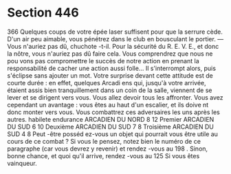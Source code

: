 # Section 446

366
Quelques coups de votre épée laser suffisent pour que la serrure
cède. D'un air peu aimable, vous pénétrez dans le club en
bousculant le portier. — Vous n'auriez pas dû, chuchote -t-il. Pour
la sécurité du R. E. V. E., et donc la nôtre, vous n'auriez pas dû
faire cela. Vous comprendrez  que nous ne pou vons pas
compromettre le succès de notre action en prenant la
responsabilité de cacher une action aussi folle...
Il s'interrompt alors, puis s'éclipse sans ajouter un mot. Votre
surprise devant cette attitude est de courte durée : en effet,
quelques Arcadi ens qui, jusqu'à votre arrivée, étaient assis bien
tranquillement dans un coin de la salle, viennent de se lever et se
dirigent vers vous. Vous allez devoir tous les affronter. Vous avez
cependant un avantage : vous êtes au
haut d'un escalier, et ils doive nt donc monter vers vous. Vous
combattrez ces adversaires les uns après les autres.
habilete endurance
ARCADIEN  DU NORD    8   12
Premier  ARCADIEN DU SUD  6   10
Deuxième  ARCADIEN DU SUD 7    8
Troisième  ARCADIEN DU SUD  4   8
Peut -être posséd ez-vous un objet qui pourrait vous être utile au
cours de ce combat ? Si vous le pensez, notez bien le numéro de
ce paragraphe (car vous devrez y revenir) et rendez -vous au 198 .
Sinon, bonne chance, et quoi qu'il arrive, rendez -vous au 125 Si
vous êtes vainqueur.